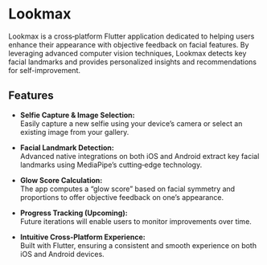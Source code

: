 # Lookmax

Lookmax is a cross‑platform Flutter application dedicated to helping users enhance their appearance with objective feedback on facial features. By leveraging advanced computer vision techniques, Lookmax detects key facial landmarks and provides personalized insights and recommendations for self-improvement.

## Features

- **Selfie Capture & Image Selection:**  
  Easily capture a new selfie using your device’s camera or select an existing image from your gallery.

- **Facial Landmark Detection:**  
  Advanced native integrations on both iOS and Android extract key facial landmarks using MediaPipe’s cutting‑edge technology.

- **Glow Score Calculation:**  
  The app computes a “glow score” based on facial symmetry and proportions to offer objective feedback on one’s appearance.

- **Progress Tracking (Upcoming):**  
  Future iterations will enable users to monitor improvements over time.

- **Intuitive Cross‑Platform Experience:**  
  Built with Flutter, ensuring a consistent and smooth experience on both iOS and Android devices.
